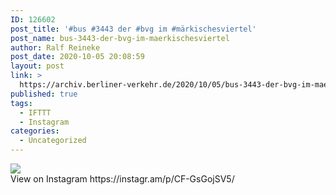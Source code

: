 ```yaml
---
ID: 126602
post_title: '#bus #3443 der #bvg im #märkischesviertel'
post_name: bus-3443-der-bvg-im-maerkischesviertel
author: Ralf Reineke
post_date: 2020-10-05 20:08:59
layout: post
link: >
  https://archiv.berliner-verkehr.de/2020/10/05/bus-3443-der-bvg-im-maerkischesviertel/
published: true
tags:
  - IFTTT
  - Instagram
categories:
  - Uncategorized
---
```

<div><img src='https://scontent-iad3-1.cdninstagram.com/v/t51.29350-15/120750115_181403696804984_2270243198030725418_n.jpg?_nc_cat=105&_nc_sid=8ae9d6&_nc_ohc=QVhpe5AYuAIAX_nwKtn&_nc_ht=scontent-iad3-1.cdninstagram.com&oh=ed43966b324cb89d122aaa59b2e3073d&oe=5FA02467' style='max-width:600px;' /><br/><div>View on Instagram https://instagr.am/p/CF-GsGojSV5/</div></div>